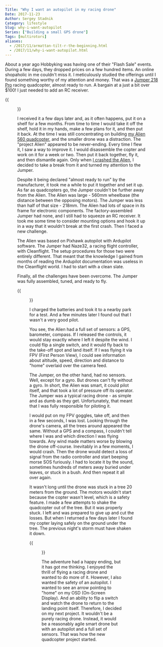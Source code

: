 ```yaml
---
Title: "Why I want an autopilot in my racing drone"
Date: 2017-11-23
Author: Sergey Stadnik
Category: lifestyle
Slug: why-i-want-autopilot
Series: ["Building a small GPS drone"]
Tags: [multirotors]
aliases:
  - /2017/11/armattan-tilt-r-the-beginning.html
  - /2017/11/why-i-want-autopilot.html
---
```


About a year ago Hobbyking was having one of their "Flash Sale" events. During a few days, they dropped prices on a few hundred items. An online shopaholic in me couldn't miss it. I meticulously studied the offerings until I found something worthy of my attention and money. That was a <a href="https://hobbyking.com/en_us/jumper-218-pro-quad-copter-arf.html">Jumper 218 Pro</a> racing quadcopter, almost ready to run. A bargain at a just a bit over $100! I just needed to add an RC receiver.

{{<figure src="https://lh3.googleusercontent.com/-h9Izk-oSzhc/WhUKywZMAJI/AAAAAAAA5W8/vCu0SV_IgQc5xt-nve54oFH1ls62U425ACE0YBhgL/s800/jumper_218.jpg" caption="Jumper 218 Pro Quadcopter | Source:" alt="Jumper 218 Pro Quadcopter" attr="hobbyking.com" attrlink="https://hobbyking.com/en_us/jumper-218-pro-quad-copter-arf.html?___store=en_us">}}

I received it a few days later and, as it often happens, put it on a shelf for a few months. From time to time I would take it off the shelf, hold it in my hands, make a few plans for it, and then put it back. At the time I was still concentrating on building <a href="http://ozmoroz.com/2016/09/alien-560-quadcopter-build-part-1-parts.html">my Alien 560 quadcopter</a>, and the smaller drone was a distraction. The "project Alien" appeared to be never-ending. Every time I flew it, I saw a way to improve it. I would disassemble the copter and work on it for a week or two. Then put it back together, fly it, and then dismantle again. Only when <a href="https://youtu.be/SFSsMt6lBdg">I crashed the Alien</a>, I decided to take a break from it and turned my attention to the Jumper.

<!--more-->

Despite it being declared "almost ready to run" by the manufacturer, it took me a while to put it together and set it up. As far as quadcopters go, the Jumper couldn't be further away from the Alien. The Alien was large - 560mm wheelbase (the distance between the opposing motors). The Jumper was less than half of that size - 218mm. The Alien had lots of space in its frame for electronic components. The factory-assembled Jumper had none, and I still had to squeeze an RC receiver. It took me some time to consider mounting options and hook it up in a way that it wouldn't break at the first crash. Then I faced a new challenge.

The Alien was based on Pixhawk autopilot with Ardupilot software. The Jumper had Naze32, a racing flight controller, with Cleanflight. The setup procedures for those two were entirely different. That meant that the knowledge I gained from months of reading the Ardupilot documentation was useless in the Cleanflight world. I had to start with a clean slate.

Finally, all the challenges have been overcome. The Jumper was fully assembled, tuned, and ready to fly.

{{<figure src="https://lh3.googleusercontent.com/-GxZ9iZry9uY/WhUQHyP0smI/AAAAAAAA5Xk/xgLU9dk4hgY9Nt8eoqS7GxqklBsjYXRIwCE0YBhgL/s640/20171021_135220.jpg" alt="Assembled Jumper 218 Pro">}}

I charged the batteries and took it to a nearby park for a test. And a few minutes later I found out that I wasn't a very good pilot.

You see, the Alien had a full set of sensors: a GPS, barometer, compass. If I released the controls, it would stay exactly where I left it despite the wind. I could flip a single switch, and it would fly back to the take-off spot and land itself. If I was flying it via FPV (First Person View), I could see information about altitude, speed, direction and distance to "home" overlaid over the camera feed.

The Jumper, on the other hand, had no sensors. Well, except for a gyro. But drones can't fly without a gyro. In short, the Alien was smart, it could pilot itself, and that took a lot of pressure off its operator. The Jumper was a typical racing drone - as simple and as dumb as they get. Unfortunately, that meant that I was fully responsible for piloting it.

I would put on my FPV goggles, take off, and then in a few seconds, I was lost. Looking through the drone's camera, all the trees around appeared the same. Without a GPS and a compass, I couldn't tell where I was and which direction I was flying towards. Any wind made matters worse by blowing the drone off-course. Inevitably in a few moments, I would crash. Then the drone would detect a loss of signal from the radio controller and start beeping morse SOS furiously. I had to locate it by the sound, sometimes hundreds of meters away buried under leaves, or stuck in a bush. And then repeat it all over again.

It wasn't long until the drone was stuck in a tree 20 meters from the ground. The motors wouldn't start because the copter wasn't level, which is a safety feature. I made a few attempts to shake the quadcopter out of the tree. But it was properly stuck. I left and was prepared to give up and cut the losses. But when I returned a few days later I found my copter laying safely on the ground under the tree. The previous night's storm must have shaken it down.

{{<figure src="https://lh3.googleusercontent.com/-jgp6_iWDCSw/WhUS1UzX4vI/AAAAAAAA5X8/pMGkVCoOaKYpdNh_45WQLDX1aw5vhPcagCE0YBhgL/s800/20171026_190731.jpg" alt="The quadcopter is out of the tree" caption="It's finally out of the tree">}}


The adventure had a happy ending, but it has got me thinking. I enjoyed the thrill of flying a racing drone and wanted to do more of it. However, I also wanted the safety of an autopilot. I wanted to see an arrow pointing to "home" on my OSD (On-Screen Display). And an ability to flip a switch and watch the drone to return to the landing point itself. Therefore, I decided on my next project. It wouldn't be a purely racing drone. Instead, it would be a reasonably agile smart drone but with an autopilot and a full set of sensors. That was how the new quadcopter project started.
